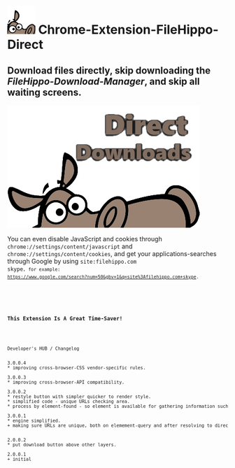 <h1><img alt="" src="resources/icon.png" height="64" width="64"/> Chrome-Extension-FileHippo-Direct</h1>

<h2>Download files directly, skip downloading the <em>FileHippo-Download-Manager</em>, and skip all waiting screens.</h2>

<img alt="" src="resources/tile.png"/>

You can even disable JavaScript and cookies through <code>chrome://settings/content/javascript</code> and <code>chrome://settings/content/cookies</code>, and get your applications-searches through Google by using <code>site:filehippo.com skype<code>,
for example: <a href="https://www.google.com/search?num=50&gbv=1&q=site%3Afilehippo.com+skype">https://www.google.com/search?num=50&gbv=1&q=site%3Afilehippo.com+skype</a>.

<img width="1" height="1" alt="" src="resources/screenshot_1.png"/>

<h3>This Extension Is A Great Time-Saver!</h3>

<pre>
Developer's HUB / Changelog


3.0.0.4
* improving cross-browser-CSS vendor-specific rules.

3.0.0.3
* improving cross-browser-API compatibility.

3.0.0.2
* restyle button with simpler quicker to render style.
* simplified code - unique URLs checking area.
* process by element-found - so element is available for gathering information such as original URL and original inner-text.

3.0.0.1
* engine simplified.
+ making sure URLs are unique, both on elemement-query and after resolving to direct-URL, so there will be truly one-link/per-url.


2.0.0.2
* put download button above other layers.

2.0.0.1
+ initial
</pre>

<!-- <a href="https://paypal.me/e1adkarak0"><img src="https://www.paypalobjects.com/webstatic/mktg/Logo/pp-logo-100px.png" alt="PayPal Donation"></a> -->

